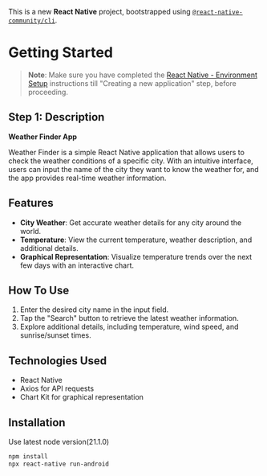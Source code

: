 This is a new **React Native** project, bootstrapped using [`@react-native-community/cli`](https://github.com/react-native-community/cli).

# Getting Started

>**Note**: Make sure you have completed the [React Native - Environment Setup](https://reactnative.dev/docs/environment-setup) instructions till "Creating a new application" step, before proceeding.

## Step 1: Description

**Weather Finder App**

Weather Finder is a simple React Native application that allows users to check the weather conditions of a specific city. With an intuitive interface, users can input the name of the city they want to know the weather for, and the app provides real-time weather information.

## Features

- **City Weather**: Get accurate weather details for any city around the world.
- **Temperature**: View the current temperature, weather description, and additional details.
- **Graphical Representation**: Visualize temperature trends over the next few days with an interactive chart.

## How To Use

1. Enter the desired city name in the input field.
2. Tap the "Search" button to retrieve the latest weather information.
3. Explore additional details, including temperature, wind speed, and sunrise/sunset times.

## Technologies Used

- React Native
- Axios for API requests
- Chart Kit for graphical representation

## Installation
Use latest node version(21.1.0)
```bash
npm install
npx react-native run-android
